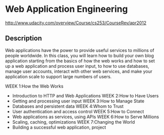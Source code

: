 Web Application Engineering
===========================

http://www.udacity.com/overview/Course/cs253/CourseRev/apr2012

Description
-----------
Web applications have the power to provide useful services to millions of people worldwide. In this class, you will learn how to build your own blog application starting from the basics of how the web works and how to set up a web application and process user input, to how to use databases, manage user accounts, interact with other web services, and make your application scale to support large numbers of users.


WEEK 1:How the Web Works
 * Introduction to HTTP and Web Applications
WEEK 2:How to Have Users
 * Getting and processing user input
WEEK 3:How to Manage State
 * Databases and persistent data
WEEK 4:Whom to Trust
 * User authentication and access control
WEEK 5:How to Connect
 * Web applications as services, using APIs
WEEK 6:How to Serve Millions
 * Scaling, caching, optimizations
WEEK 7:Changing the World
 * Building a successful web application, project